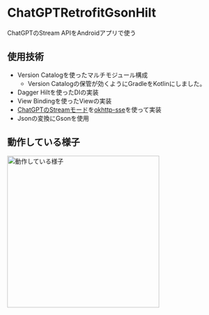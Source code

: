 # ChatGPTRetrofitGsonHilt
ChatGPTのStream APIをAndroidアプリで使う

## 使用技術
- Version Catalogを使ったマルチモジュール構成
  - Version Catalogの保管が効くようにGradleをKotlinにしました。
- Dagger Hiltを使ったDIの実装
- View Bindingを使ったViewの実装
- [ChatGPTのStreamモード](https://platform.openai.com/docs/api-reference/completions/create#completions/create-stream)を[okhttp-sse](https://github.com/square/okhttp/tree/master/okhttp-sse)を使って実装
- Jsonの変換にGsonを使用

## 動作している様子

<img src="https://user-images.githubusercontent.com/19218690/232063716-c9601c02-b3b4-47ab-b3f8-6e16bcc18ec4.gif" width="350" alt="動作している様子">
